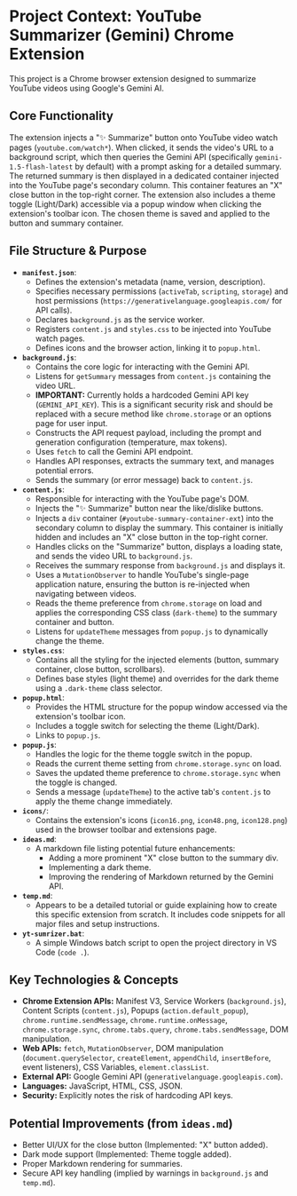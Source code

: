 # Project Context: YouTube Summarizer (Gemini) Chrome Extension

This project is a Chrome browser extension designed to summarize YouTube videos using Google's Gemini AI.

## Core Functionality

The extension injects a "✨ Summarize" button onto YouTube video watch pages (`youtube.com/watch*`). When clicked, it sends the video's URL to a background script, which then queries the Gemini API (specifically `gemini-1.5-flash-latest` by default) with a prompt asking for a detailed summary. The returned summary is then displayed in a dedicated container injected into the YouTube page's secondary column. This container features an "X" close button in the top-right corner. The extension also includes a theme toggle (Light/Dark) accessible via a popup window when clicking the extension's toolbar icon. The chosen theme is saved and applied to the button and summary container.

## File Structure & Purpose

*   **`manifest.json`**:
    *   Defines the extension's metadata (name, version, description).
    *   Specifies necessary permissions (`activeTab`, `scripting`, `storage`) and host permissions (`https://generativelanguage.googleapis.com/` for API calls).
    *   Declares `background.js` as the service worker.
    *   Registers `content.js` and `styles.css` to be injected into YouTube watch pages.
    *   Defines icons and the browser action, linking it to `popup.html`.
*   **`background.js`**:
    *   Contains the core logic for interacting with the Gemini API.
    *   Listens for `getSummary` messages from `content.js` containing the video URL.
    *   **IMPORTANT:** Currently holds a hardcoded Gemini API key (`GEMINI_API_KEY`). This is a significant security risk and should be replaced with a secure method like `chrome.storage` or an options page for user input.
    *   Constructs the API request payload, including the prompt and generation configuration (temperature, max tokens).
    *   Uses `fetch` to call the Gemini API endpoint.
    *   Handles API responses, extracts the summary text, and manages potential errors.
    *   Sends the summary (or error message) back to `content.js`.
*   **`content.js`**:
    *   Responsible for interacting with the YouTube page's DOM.
    *   Injects the "✨ Summarize" button near the like/dislike buttons.
    *   Injects a `div` container (`#youtube-summary-container-ext`) into the secondary column to display the summary. This container is initially hidden and includes an "X" close button in the top-right corner.
    *   Handles clicks on the "Summarize" button, displays a loading state, and sends the video URL to `background.js`.
    *   Receives the summary response from `background.js` and displays it.
    *   Uses a `MutationObserver` to handle YouTube's single-page application nature, ensuring the button is re-injected when navigating between videos.
    *   Reads the theme preference from `chrome.storage` on load and applies the corresponding CSS class (`dark-theme`) to the summary container and button.
    *   Listens for `updateTheme` messages from `popup.js` to dynamically change the theme.
*   **`styles.css`**:
    *   Contains all the styling for the injected elements (button, summary container, close button, scrollbars).
    *   Defines base styles (light theme) and overrides for the dark theme using a `.dark-theme` class selector.
*   **`popup.html`**:
    *   Provides the HTML structure for the popup window accessed via the extension's toolbar icon.
    *   Includes a toggle switch for selecting the theme (Light/Dark).
    *   Links to `popup.js`.
*   **`popup.js`**:
    *   Handles the logic for the theme toggle switch in the popup.
    *   Reads the current theme setting from `chrome.storage.sync` on load.
    *   Saves the updated theme preference to `chrome.storage.sync` when the toggle is changed.
    *   Sends a message (`updateTheme`) to the active tab's `content.js` to apply the theme change immediately.
*   **`icons/`**:
    *   Contains the extension's icons (`icon16.png`, `icon48.png`, `icon128.png`) used in the browser toolbar and extensions page.
*   **`ideas.md`**:
    *   A markdown file listing potential future enhancements:
        *   Adding a more prominent "X" close button to the summary div.
        *   Implementing a dark theme.
        *   Improving the rendering of Markdown returned by the Gemini API.
*   **`temp.md`**:
    *   Appears to be a detailed tutorial or guide explaining how to create this specific extension from scratch. It includes code snippets for all major files and setup instructions.
*   **`yt-sumrizer.bat`**:
    *   A simple Windows batch script to open the project directory in VS Code (`code .`).

## Key Technologies & Concepts

*   **Chrome Extension APIs:** Manifest V3, Service Workers (`background.js`), Content Scripts (`content.js`), Popups (`action.default_popup`), `chrome.runtime.sendMessage`, `chrome.runtime.onMessage`, `chrome.storage.sync`, `chrome.tabs.query`, `chrome.tabs.sendMessage`, DOM manipulation.
*   **Web APIs:** `fetch`, `MutationObserver`, DOM manipulation (`document.querySelector`, `createElement`, `appendChild`, `insertBefore`, event listeners), CSS Variables, `element.classList`.
*   **External API:** Google Gemini API (`generativelanguage.googleapis.com`).
*   **Languages:** JavaScript, HTML, CSS, JSON.
*   **Security:** Explicitly notes the risk of hardcoding API keys.

## Potential Improvements (from `ideas.md`)

*   Better UI/UX for the close button (Implemented: "X" button added).
*   Dark mode support (Implemented: Theme toggle added).
*   Proper Markdown rendering for summaries.
*   Secure API key handling (implied by warnings in `background.js` and `temp.md`).
